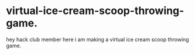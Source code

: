 # virtual-ice-cream-scoop-throwing-game.
hey hack club member here i am making a virtual ice cream scoop throwing game.
